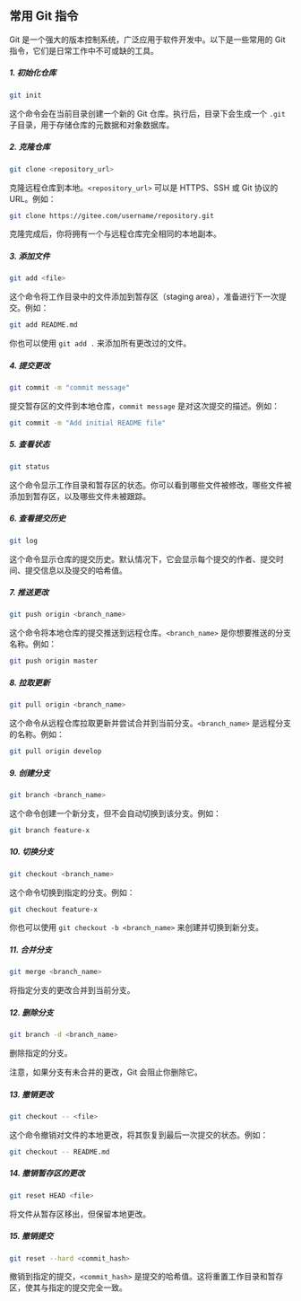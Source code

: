 ## 常用 Git 指令

Git 是一个强大的版本控制系统，广泛应用于软件开发中。以下是一些常用的 Git 指令，它们是日常工作中不可或缺的工具。

##### 1. 初始化仓库

```bash
git init
```

这个命令会在当前目录创建一个新的 Git 仓库。执行后，目录下会生成一个 `.git` 子目录，用于存储仓库的元数据和对象数据库。

##### 2. 克隆仓库

```bash
git clone <repository_url>
```

克隆远程仓库到本地。`<repository_url>` 可以是 HTTPS、SSH 或 Git 协议的 URL。例如：

```bash
git clone https://gitee.com/username/repository.git
```

克隆完成后，你将拥有一个与远程仓库完全相同的本地副本。

##### 3. 添加文件

```bash
git add <file>
```

这个命令将工作目录中的文件添加到暂存区（staging area），准备进行下一次提交。例如：

```bash
git add README.md
```

你也可以使用 `git add .` 来添加所有更改过的文件。

##### 4. 提交更改

```bash
git commit -m "commit message"
```

提交暂存区的文件到本地仓库，`commit message` 是对这次提交的描述。例如：

```bash
git commit -m "Add initial README file"
```

##### 5. 查看状态

```bash
git status
```

这个命令显示工作目录和暂存区的状态。你可以看到哪些文件被修改，哪些文件被添加到暂存区，以及哪些文件未被跟踪。

##### 6. 查看提交历史

```bash
git log
```

这个命令显示仓库的提交历史。默认情况下，它会显示每个提交的作者、提交时间、提交信息以及提交的哈希值。

##### 7. 推送更改

```bash
git push origin <branch_name>
```

这个命令将本地仓库的提交推送到远程仓库。`<branch_name>` 是你想要推送的分支名称。例如：

```bash
git push origin master
```

##### 8. 拉取更新

```bash
git pull origin <branch_name>
```

这个命令从远程仓库拉取更新并尝试合并到当前分支。`<branch_name>` 是远程分支的名称。例如：

```bash
git pull origin develop
```

##### 9. 创建分支

```bash
git branch <branch_name>
```

这个命令创建一个新分支，但不会自动切换到该分支。例如：

```bash
git branch feature-x
```

##### 10. 切换分支

```bash
git checkout <branch_name>
```

这个命令切换到指定的分支。例如：

```bash
git checkout feature-x
```

你也可以使用 `git checkout -b <branch_name>` 来创建并切换到新分支。

##### 11. 合并分支

```bash
git merge <branch_name>
```

将指定分支的更改合并到当前分支。

##### 12. 删除分支

```bash
git branch -d <branch_name>
```

删除指定的分支。

注意，如果分支有未合并的更改，Git 会阻止你删除它。

##### 13. 撤销更改

```bash
git checkout -- <file>
```

这个命令撤销对文件的本地更改，将其恢复到最后一次提交的状态。例如：

```bash
git checkout -- README.md
```

##### 14. 撤销暂存区的更改

```bash
git reset HEAD <file>
```

将文件从暂存区移出，但保留本地更改。

##### 15. 撤销提交

```bash
git reset --hard <commit_hash>
```

撤销到指定的提交，`<commit_hash>` 是提交的哈希值。这将重置工作目录和暂存区，使其与指定的提交完全一致。
